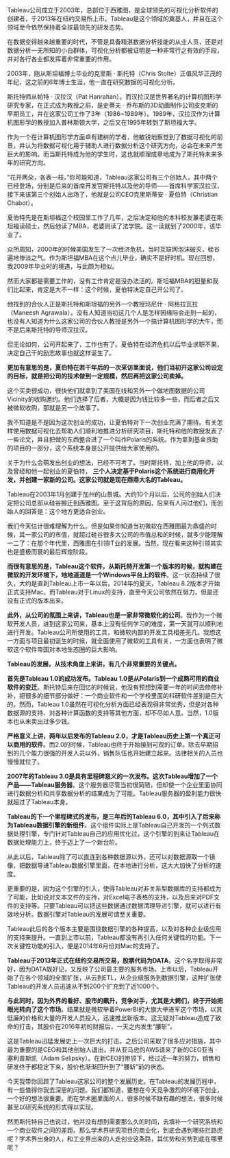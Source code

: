 Tableau公司成立于2003年，总部位于西雅图，是全球领先的可视化分析软件的创建者，于2013年在纽约交易所上市。Tableau是这个领域的奠基人，并且在这个领域至今依然保持着全球最领先的研发态势。

在数据变得越来越重要的时代，不管是具备精湛数据分析技能的从业人员，还是对数据分析一无所知的小白群体，可视化分析都被证明是一种非常行之有效的手段，并对各行各业都发挥着非常重要的作用。

2003年，刚从斯坦福博士毕业的克里斯 · 斯托特（Chris Stolte）正值风华正茂的年纪，这之前的6年博士生涯，他一直在研究数据的可视化分析。

斯托特师从帕特 · 汉拉汉（Pat Hanrahan）。而汉拉汉是世界著名的计算机图形学研究专家，在正式成为教授之前，是史蒂夫 · 乔布斯的3D动画制作公司皮克斯的早期员工，并在这家公司工作了3年（1986~1989年）。1989年，汉拉汉作为计算机图形学的教授加入普林斯顿大学，之后又在1995年转到了斯坦福大学。

作为一个在计算机图形学方面卓有建树的学者，他敏锐地察觉到了数据可视化的前景，并认为将数据可视化用于辅助人进行数据分析这个研究方向，必会在未来产生巨大的影响。而当斯托特成为他的学生时，这也就顺理成章地成为了斯托特未来多年的研究方向。

“花开两朵，各表一枝。”你可能知道，Tableau这家公司有三个创始人，其中两个已经登场，分别是后来的首席开发官斯托特以及他的导师——首席科学家汉拉汉，接下来该第三个创始人出场了，他就是公司CEO克里斯蒂安 · 夏伯特（Christian Chabot）。

夏伯特先是在斯坦福这个校园里工作了几年，之后决定和他的本科校友兼老婆在斯坦福读硕士，然后他读了MBA，老婆则读了法学院。这一读就到了2000年，该毕业了。

众所周知，2000年的时候美国发生了一次经济危机，当时互联网泡沫破灭，硅谷遍地惨淡之气。作为斯坦福MBA在这个点儿毕业，确实不是好时机。现在回想，我2009年毕业时的境遇，与此颇为相似。

然而大家都是需要工作的，没有工作肯定是没办法活的。斯坦福MBA的胆量和我们比起来，肯定是大不一样：这个时候，夏伯特决定自己开公司了。

他找到的合伙人正是斯托特和斯坦福的另外一个教授玛尼什 · 阿格拉瓦拉（Maneesh Agrawala）。没有人知道当初这几个人是怎样因缘际会走到一起的，也没有人知道为什么这家公司的合伙人教授是另外一个搞计算机图形学的大牛，而不是后来斯托特的导师汉拉汉。

但无论如何，公司开起来了，工作也有了。夏伯特在经济危机以后毕业求职不果，决定自己干的励志故事也就这样诞生了。

**更加有意思的是，夏伯特在若干年后的一次采访里面说，他们当初开这家公司设定的目标，就是把公司的技术做到一定规模，然后再把这家公司卖掉。**

这个买卖很成功，很快他们就拿到了美国在线和另外一个做地图数据的公司Vicinity的收购邀约。他们选择了后者，大概是因为钱比较多一些，而后者之后又被微软收购，那就是另一个故事了。

我不知道是不是因为这次创业的成功，让夏伯特对下一次创业充满了期待。有关怎样使用数据可视化去帮助人们顺利地推进分析研究项目，斯托特和他的教授发表了一些论文，并且把做的东西整合进了一个叫作Polaris的系统。作为拿到基金资助的项目的一部分，这个系统本身是公开提供给大家使用的。

关于为什么会萌发出创业的想法，已经不可考了。当时斯托特，加上他的导师，以及曾经和他一起创业的夏伯特， **三个人决定基于Polaris这个系统进行商用化开发，并创建一家新的公司。这家公司就是现在鼎鼎大名的Tableau。**

Tableau在2003年1月创建于加州的山景城。大约10个月以后，公司的创始人们决定把公司总部从硅谷搬迁到西雅图。至于这背后的原因，后来有人问过他们，而创始人的回答是：这个地方更适合创业。

我们今天估计很难理解为什么。但是如果你知道当初微软在西雅图最为鼎盛的时候，其一家公司的市值，就超过硅谷很多大公司的市值总和的时候，就多少能理解一二了：在那个年代里，西雅图在引领IT业的发展。当然，现在看来这种引领其实也是盛极而衰的最后辉煌阶段。

**而很有意思的是，Tableau这个软件，从斯托特开发第一个版本的时候，就构建在微软的开发环境下，地地道道是一个Windows平台上的软件**。这一状态持续了很久，大约是直到Tableau上市一年以后，2014年的夏天，Tableau 8.2版本才开始正式支持Mac。而Tableau对于Linux的支持，直至今天公司依然在努力，但是还没有正式的版本出来。

**此外，从公司的氛围上来讲，Tableau也是一家非常微软化的公司**。我作为一个微软开发人员，进到这家公司来，基本上没有任何学习的难度，第一天就可以顺利地进行开发。Tableau公司所使用的工具，和微软内部的开发工具相差无几。我想这一方面与项目最初诞生的时候，就全面使用了微软的工具有关，一方面也表明了微软这个软件帝国对本地生态圈的巨大影响。

**Tableau的发展，从技术角度上来讲，有几个非常重要的关键点。**

**首先是Tableau 1.0的成功发布。Tableau 1.0是从Polaris到一个成熟可用的商业软件的变迁**。斯托特后来在回忆的时候说，他没有预想到需要一年的时间去修修补补，把很多的细节部分做好：一个商业软件和一个学校里面的科研软件差别是巨大的。然而，Tableau 1.0虽然在可视化分析方面已经表现得非常优秀，但是对各种数据源的支持、对各种计算函数的支持等其他方面，却不尽如人意。当然，1.0版本也从未卖出过多少钱。

**严格意义上讲，两年以后发布的Tableau 2.0，才是Tableau历史上第一个真正可以商用的软件**。而2.0的时候，Tableau也终于开始接到可观的订单。除去早期招到的几个能力很强的开发人员以外，销售队伍也开始建立起来。法律相关的人员也慢慢就位了。

**2007年的Tableau 3.0是具有里程碑意义的一次发布。这次Tableau增加了一个产品——Tableau服务器**。这个服务器尽管当初很简陋，但却使一个企业里面协同进行数据分析和共享数据分析的结果成为了可能。Tableau服务器的盈利能力很快就超过了Tableau本身。

**Tableau的下一个里程碑式的发布，是三年后的Tableau 6.0，其中引入了后来称为Tableau数据引擎的新组件**。这个组件实际上是Tableau自己开发的一个列式数据处理引擎，专门针对Tableau自己的应用优化过。这个引擎的到来让Tableau在数据处理能力上，终于迈上了一个新台阶。

从此以后，Tableau除了可以直连到各种数据源以外，还可以对数据源取一个镜像，把数据导进Tableau数据引擎里面，在本地进行分析，这大大加快了分析的速度。

更重要的是，因为这个引擎的引入，使得Tableau对非关系型数据库的支持都成为了可能，比如说对文本文件的支持，对Excel电子表格的支持，以及后来对PDF文件的支持等。只要Tableau可以把这些数据通过数据清理导进引擎，就可以进行有效地分析。数据引擎对Tableau的发展可谓至关重要。

Tableau此后的各个版本主要是围绕数据引擎的各种提高，以及对各种企业级应用的支持来提升。一直到上市以前，Tableau都没有再引入任何关键性的功能。下一次关键性功能的引入，便是2014年6月份对Mac的支持了。

**Tableau于2013年正式在纽约交易所交易，股票代码为DATA**。这个名字取得非常好，因为DATA既好记，又反映了公司最主要的服务市场。上市以后，Tableau开始了在各个领域的全面扩张，从云到ETL，从企业级服务到数据引擎，这种扩张使Tableau的开发人员迅速从不到200个扩充到了近1000个。

**与此同时，因为外界的看好、股市的飙升，竞争对手，尤其是大鳄们，终于开始把眼光转向了这个市场**。结果就是微软举着PowerBI的大旗大举进军这个市场，以其低廉的价格和大量的开发人员投入，迅速推出新版本。这无疑对Tableau造成了致命的打击，其股价在2016年初的财报后，一天之内发生“腰斩”。

这是Tableau迅猛发展史上一次巨大的打击。之后公司采取了很多应对措施，其中最为重要的是CEO和其他创始人退出，并从亚马逊的AWS请来了新的CEO亚当 · 塞利普斯凯（Adam Selipsky）。在新CEO的带领下，经过近一年的努力，销售和研发终于都稳定下来，股价也渐渐回升到了“腰斩”前的状态。

今天我带你回顾了Tableau这家公司的整个发展历史。在Tableau的发展历程中，有一些值得你我去深思的问题。我们都知道，要想在今天竞争激烈的环境下创业，一个好的想法很重要。而在学术圈里面的人，很多时候不缺有趣的想法，很多时候甚至以研究系统的形式得以实现。

然而斯托特自己也说过，他并没有想到需要那么久的时间，去填补一个研究系统和一个商业软件之间的差距。那么学术界研究项目的商业化，到底会遇到哪些拦路虎呢？学术界出身的人，和工业界出来的人走创业这条路，其优势和劣势到底在哪里呢？